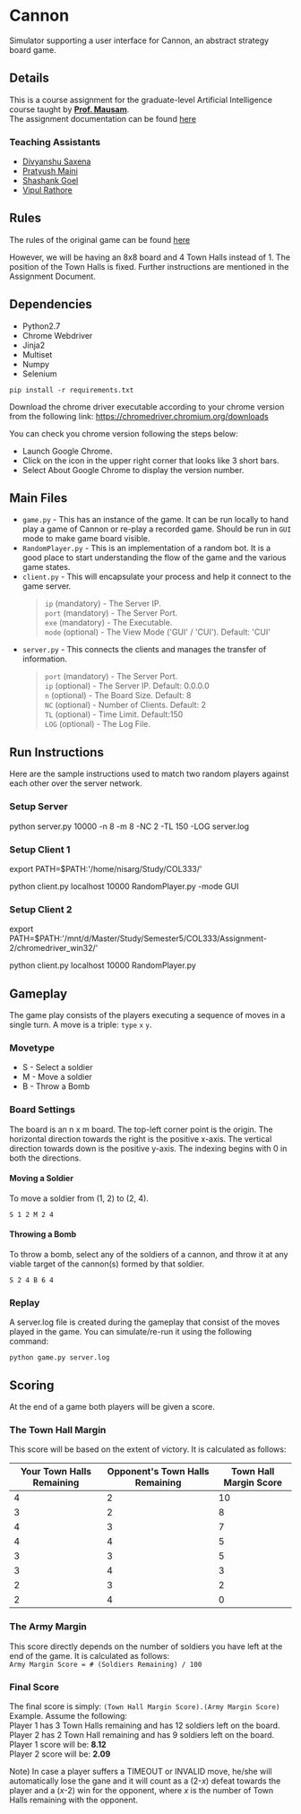 # Cannon
Simulator supporting a user interface for Cannon, an abstract strategy board game.

## Details
This is a course assignment for the graduate-level Artificial Intelligence course taught by [**Prof. Mausam**](http://homes.cs.washington.edu/~mausam).  
The assignment documentation can be found [here](http://www.cse.iitd.ac.in/~mausam/courses/col333/autumn2019/A2/A2.pdf)

### Teaching Assistants
+ [Divyanshu Saxena](https://github.com/DivyanshuSaxena)
+ [Pratyush Maini](https://github.com/pratyush911)
+ [Shashank Goel](https://github.com/goelShashank007)
+ [Vipul Rathore](https://github.com/rathorevipul28)

## Rules
The rules of the original game can be found [here](https://nestorgames.com/rulebooks/CANNON_EN.pdf)

However, we will be having an 8x8 board and 4 Town Halls instead of 1. The position of the Town Halls is fixed. Further instructions are mentioned in the Assignment Document.

## Dependencies
+ Python2.7
+ Chrome Webdriver
+ Jinja2
+ Multiset
+ Numpy
+ Selenium

`pip install -r requirements.txt`

Download the chrome driver executable according to your chrome version from the following link:
https://chromedriver.chromium.org/downloads

You can check you chrome version following the steps below:
- Launch Google Chrome.
- Click on the icon in the upper right corner that looks like 3 short bars.
- Select About Google Chrome to display the version number.

## Main Files
+ `game.py` - This has an instance of the game. It can be run locally to hand play a game of Cannon or re-play a recorded game. Should be run in `GUI` mode to make game board visible.
+ `RandomPlayer.py` - This is an implementation of a random bot. It is a good place to start understanding the flow of the game and the various game states.
+ `client.py` - This will encapsulate your process and help it connect to the game server.
  > `ip` (mandatory) - The Server IP.  
  > `port` (mandatory) - The Server Port.  
  > `exe` (mandatory) - The Executable.  
  > `mode` (optional) - The View Mode ('GUI' / 'CUI'). Default: 'CUI'  
+ `server.py` - This connects the clients and manages the transfer of information.
  > `port` (mandatory) - The Server Port.  
  > `ip` (optional) - The Server IP. Default: 0.0.0.0   
  > `n` (optional) - The Board Size. Default: 8  
  > `NC` (optional) - Number of Clients. Default: 2  
  > `TL` (optional) - Time Limit. Default:150  
  > `LOG` (optional) - The Log File.  

## Run Instructions
Here are the sample instructions used to match two random players against each other over the server network.
### Setup Server
python server.py 10000 -n 8 -m 8 -NC 2 -TL 150 -LOG server.log
### Setup Client 1
export PATH=$PATH:'/home/nisarg/Study/COL333/'

python client.py localhost 10000 RandomPlayer.py -mode GUI
### Setup Client 2
export PATH=$PATH:'/mnt/d/Master/Study/Semester5/COL333/Assignment-2/chromedriver_win32/'

python client.py localhost 10000 RandomPlayer.py

## Gameplay
The game play consists of the players executing a sequence of moves in a single turn.
A move is a triple: `type` `x` `y`.  

### Movetype
+ S - Select a soldier
+ M - Move a soldier
+ B - Throw a Bomb

### Board Settings
The board is an n x m board.
The top-left corner point is the origin.
The horizontal direction towards the right is the positive x-axis.
The vertical direction towards down is the positive y-axis.
The indexing begins with 0 in both the directions.

#### Moving a Soldier
To move a soldier from (1, 2) to (2, 4).

`S 1 2 M 2 4`

#### Throwing a Bomb
To throw a bomb, select any of the soldiers of a cannon, and throw it at any viable target of the cannon(s) formed by that soldier.

`S 2 4 B 6 4`

### Replay
A server.log file is created during the gameplay that consist of the moves played in the game. You can simulate/re-run it using the following command:

`python game.py server.log`

## Scoring
At the end of a game both players will be given a score.

### The Town Hall Margin
This score will be based on the extent of victory. It is calculated as follows:  

| Your Town Halls Remaining | Opponent's Town Halls Remaining | Town Hall Margin Score |  
| ------------- | ------------- | ------------- |
| 4 | 2 | 10 |  
| 3 | 2 | 8 |  
| 4 | 3 | 7 |  
| 4 | 4 | 5 |  
| 3 | 3 | 5 |  
| 3 | 4 | 3 |  
| 2 | 3 | 2 |  
| 2 | 4 | 0 |

### The Army Margin
This score directly depends on the number of soldiers you have left at the end of the game. It is calculated as follows:  
`Army Margin Score = # (Soldiers Remaining) / 100`

### Final Score
The final score is simply: `(Town Hall Margin Score).(Army Margin Score)`
Example. Assume the following:  
Player 1 has 3 Town Halls remaining and has 12 soldiers left on the board.  
Player 2 has 2 Town Hall remaining and has 9 soldiers left on the board.  
Player 1 score will be: **8.12**  
Player 2 score will be: **2.09**  

Note) In case a player suffers a TIMEOUT or INVALID move, he/she will automatically lose the gane and it will count as a (2-*x*) defeat towards the player and a (*x*-2) win for the opponent, where *x* is the number of Town Halls remaining with the opponent.
